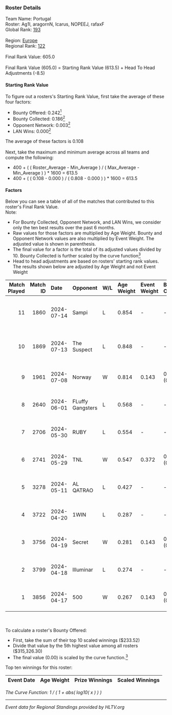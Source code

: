 ### Roster Details<br />
Team Name: Portugal<br />
Roster: Ag1l, aragornN, Icarus, NOPEEJ, rafaxF<br />
Global Rank: [193](../../standings_global_2024_09_04.md)<br />
<br />
Region: [Europe]( ../../standings_europe_2024_09_04.md)<br />
Regional Rank: [122]( ../../standings_europe_2024_09_04.md)<br />
<br />
Final Rank Value:  605.0<br />
<br />
Final Rank Value (605.0) = Starting Rank Value (613.5) + Head To Head Adjustments (-8.5)<br />

#### Starting Rank Value<br />
To figure out a rosters's Starting Rank Value, first take the average of these four factors:<br />
- Bounty Offered: 0.242[<sup>1</sup>](#table2)
- Bounty Collected: 0.186[<sup>2</sup>](#table1)
- Opponent Network: 0.003[<sup>2</sup>](#table1)
- LAN Wins: 0.000[<sup>2</sup>](#table1)

The average of these factors is 0.108<br />
<br />
Next, take the maximum and minimum average across all teams and compute the following:<br />
- 400 + ( ( Roster_Average - Min_Average ) / ( Max_Average - Min_Average ) ) * 1600 = 613.5
- 400 + ( ( 0.108 - 0.000 ) / ( 0.808 - 0.000 ) ) * 1600 = 613.5


#### Factors<br />
Below you can see a table of all of the matches that contributed to this roster's Final Rank Value.<br />
Note:<br />

- For Bounty Collected, Opponent Network, and LAN Wins, we consider only the ten best results over the past 6 months.
- Raw values for those factors are multiplied by Age Weight. Bounty and Opponent Network values are also multiplied by Event Weight. The adjusted value is shown in parenthesis.
- The final value for a factor is the total of its adjusted values divided by 10. Bounty Collected is further scaled by the curve function[<sup>3</sup>](#curveFunction)
- Head to head adjustments are based on rosters' starting rank values. The results shown below are adjusted by Age Weight and not Event Weight
<span id="table1"></span><br />


| Match Played | Match ID | Date       | Opponent         | W/L | Age Weight | Event Weight | Bounty Collected | Opponent Network | LAN Wins  | H2H Adj. | Roster                                 |
| -: | -: | :- | :- | :- | :- | :- | :- | :- | :- | -: | :- |
|           11 |     1860 | 2024-07-14 | Sampi            | L   | 0.854      | -            | -                | -                | -         |    -4.33 | Ag1l, aragornN, Icarus, NOPEEJ, rafaxF |
|           10 |     1869 | 2024-07-13 | The Suspect      | L   | 0.848      | -            | -                | -                | -         |    -6.57 | Ag1l, aragornN, Icarus, NOPEEJ, rafaxF |
|            9 |     1961 | 2024-07-08 | Norway           | W   | 0.814      | 0.143        | 0.004 (0.000)    | 0.074 (0.009)    | 0 (0.000) |    14.20 | Ag1l, aragornN, NOPEEJ, pr, rafaxF     |
|            8 |     2640 | 2024-06-01 | FLuffy Gangsters | L   | 0.568      | -            | -                | -                | -         |    -9.80 | Ag1l, aragornN, P3R3IIRA, pr, rafaxF   |
|            7 |     2706 | 2024-05-30 | RUBY             | L   | 0.554      | -            | -                | -                | -         |    -2.89 | Ag1l, aragornN, P3R3IIRA, pr, rafaxF   |
|            6 |     2741 | 2024-05-29 | TNL              | W   | 0.547      | 0.372        | 0.000 (0.000)    | 0.072 (0.015)    | 0 (0.000) |     5.93 | Ag1l, aragornN, P3R3IIRA, pr, rafaxF   |
|            5 |     3278 | 2024-05-11 | AL QATRAO        | L   | 0.427      | -            | -                | -                | -         |    -6.19 | Ag1l, aragornN, fox, pr, rafaxF        |
|            4 |     3722 | 2024-04-20 | 1WIN             | L   | 0.287      | -            | -                | -                | -         |    -1.50 | Ag1l, aragornN, P3R3IIRA, pr, rafaxF   |
|            3 |     3756 | 2024-04-19 | Secret           | W   | 0.281      | 0.143        | 0.000 (0.000)    | 0.027 (0.001)    | 0 (0.000) |     3.33 | Ag1l, aragornN, P3R3IIRA, pr, rafaxF   |
|            2 |     3799 | 2024-04-18 | Illuminar        | L   | 0.274      | -            | -                | -                | -         |    -5.61 | Ag1l, aragornN, P3R3IIRA, pr, rafaxF   |
|            1 |     3856 | 2024-04-17 | 500              | W   | 0.267      | 0.143        | 0.001 (0.000)    | 0.030 (0.001)    | 0 (0.000) |     4.92 | Ag1l, aragornN, P3R3IIRA, pr, rafaxF   |

<br />
<span id="table2"></span><br />
To calculate a roster's Bounty Offered:<br />

- First, take the sum of their top 10 scaled winnings ($233.52)
- Divide that value by the 5th highest value among all rosters ($315,326.30)
- The final value (0.00) is scaled by the curve function.[<sup>3</sup>](#curveFunction)

Top ten winnings for this roster:<br />

| Event Date | Age Weight | Prize Winnings | Scaled Winnings |
| :- | -: | :- | :- |


<span id="curveFunction"></span>_The Curve Function: 1 / ( 1 + abs( log10( x ) ) )_<br />

---
_Event data for Regional Standings provided by HLTV.org_<br />
